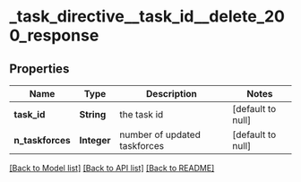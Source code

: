 # _task_directive__task_id__delete_200_response
## Properties

| Name | Type | Description | Notes |
|------------ | ------------- | ------------- | -------------|
| **task\_id** | **String** | the task id | [default to null] |
| **n\_taskforces** | **Integer** | number of updated taskforces | [default to null] |

[[Back to Model list]](../README.md#documentation-for-models) [[Back to API list]](../README.md#documentation-for-api-endpoints) [[Back to README]](../README.md)

